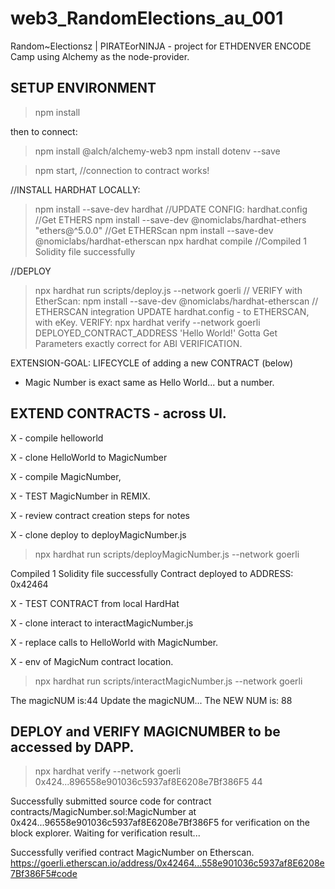 # web3_RandomElections_au_001
Random~Electionsz | PIRATEorNINJA - project for ETHDENVER ENCODE Camp using Alchemy as the node-provider.

## SETUP ENVIRONMENT

> npm install

then to connect:
> npm install @alch/alchemy-web3
> npm install dotenv --save

> npm start,   //connection to contract works!

//INSTALL HARDHAT LOCALLY:
> npm install --save-dev hardhat
//UPDATE CONFIG: hardhat.config
//Get ETHERS
> npm install --save-dev @nomiclabs/hardhat-ethers "ethers@^5.0.0"
//Get ETHERScan
> npm install --save-dev @nomiclabs/hardhat-etherscan
> npx hardhat compile
//Compiled 1 Solidity file successfully

//DEPLOY
> npx hardhat run scripts/deploy.js --network goerli
// VERIFY with EtherScan:
> npm install --save-dev @nomiclabs/hardhat-etherscan
// ETHERSCAN integration
UPDATE hardhat.config - to ETHERSCAN, with eKey.
VERIFY:
> npx hardhat verify --network goerli DEPLOYED_CONTRACT_ADDRESS 'Hello World!'
Gotta Get Parameters exactly correct for ABI VERIFICATION.


EXTENSION-GOAL: LIFECYCLE of adding a new CONTRACT (below)

- Magic Number is exact same as Hello World... but a number.


## EXTEND CONTRACTS - across UI.

X - compile helloworld

X - clone HelloWorld to MagicNumber

X - compile MagicNumber, 

X - TEST MagicNumber in REMIX.

X - review contract creation steps for notes

X - clone deploy to deployMagicNumber.js

> npx hardhat run scripts/deployMagicNumber.js --network goerli

Compiled 1 Solidity file successfully
Contract deployed to ADDRESS: 0x42464

X - TEST CONTRACT from local HardHat

X - clone interact to interactMagicNumber.js

X - replace calls to HelloWorld with MagicNumber.

X - env of MagicNum contract location.

> npx hardhat run scripts/interactMagicNumber.js --network goerli

The magicNUM is:44
Update the magicNUM...
The NEW NUM is: 88

## DEPLOY and VERIFY MAGICNUMBER to be accessed by DAPP.

> npx hardhat verify --network goerli 0x424...896558e901036c5937af8E6208e7Bf386F5 44

Successfully submitted source code for contract
contracts/MagicNumber.sol:MagicNumber at 0x424...96558e901036c5937af8E6208e7Bf386F5
for verification on the block explorer. Waiting for verification result...

Successfully verified contract MagicNumber on Etherscan.
https://goerli.etherscan.io/address/0x42464...558e901036c5937af8E6208e7Bf386F5#code







